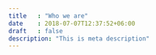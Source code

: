 ```yaml
---
title   : "Who we are"
date    : 2018-07-07T12:37:52+06:00
draft   : false
description: "This is meta description"
---
```

